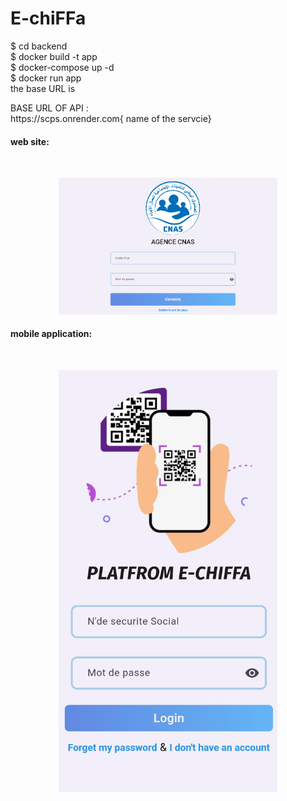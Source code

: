 <!DOCTYPE html>
<html>
<head>

</head>
<body>


# E-chiFFa
$ cd backend <br>
$ docker build -t app <br>
$ docker-compose up -d <br>
$ docker run  app <br>
the base URL is <br>

<p>BASE URL OF API :<br>https://scps.onrender.com{ name of the servcie}</p>



<h4>
web site:
</h4>
<br>
<p align="center">
  <img src="web.png" width="350" title="hover text">
</p>

<h4>
mobile application:
</h4>
<br>
<p align="center">
  <img src="mobile.jpg" width="350" title="hover text">
</p>

</body>
</html>

